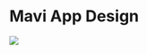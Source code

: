 # Mavi App Design
![](https://drive.google.com/drive/u/1/folders/1Bb4lJxAmQ1vxSJusJCIfcchCMzLAIYep)
